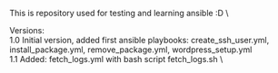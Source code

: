 This is repository used for testing and learning ansible :D \

Versions: \
1.0 Initial version, added first ansible playbooks: create_ssh_user.yml, install_package.yml, remove_package.yml, wordpress_setup.yml \
1.1 Added: fetch_logs.yml with bash script fetch_logs.sh \
